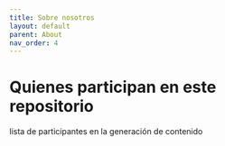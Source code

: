 ```yaml
---
title: Sobre nosotros
layout: default
parent: About
nav_order: 4
---
```


# Quienes participan en este repositorio

lista de participantes en la generación de contenido

